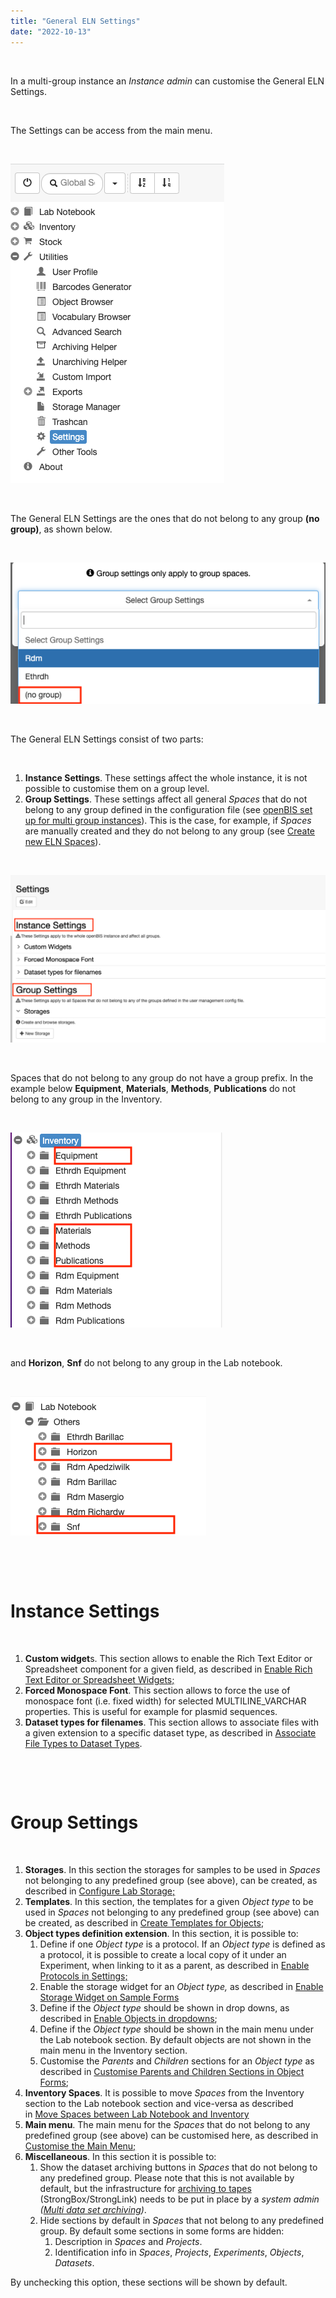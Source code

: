 ```yaml
---
title: "General ELN Settings"
date: "2022-10-13"
---
```


 

In a multi-group instance an _Instance admin_ can customise the General ELN Settings.

 

The Settings can be access from the main menu.

 

![](images/settings-main-menu.png)

 

The General ELN Settings are the ones that do not belong to any group **(no group)**, as shown below.

 

![](images/multi-group-settings-no-group.png)

 

The General ELN Settings consist of two parts:

 

1. **Instance Settings**. These settings affect the whole instance, it is not possible to customise them on a group level.
2. **Group Settings**. These settings affect all general _Spaces_ that do not belong to any group defined in the configuration file (see [openBIS set up for multi group instances](https://unlimited.ethz.ch/display/openBISDoc2010/User+Group+Management+for+Multi-groups+openBIS+Instances)). This is the case, for example, if _Spaces_ are manually created and they do not belong to any group (see [Create new ELN Spaces](https://openbis.ch/index.php/docs/admin-documentation/space-management/create-new-eln-spaces/)).

 

![](images/general-settings-1024x545.png)

 

Spaces that do not belong to any group do not have a group prefix. In the example below **Equipment**, **Materials**, **Methods**, **Publications** do not belong to any group in the Inventory.

 

![](images/no-group-spaces-multigroup-instance.png)

 

and **Horizon**, **Snf** do not belong to any group in the Lab notebook.

 

![](images/no-group-lab-notebook-spaces-multi-group.png)

 

 

# Instance Settings

 

1. **Custom widget**s. This section allows to enable the Rich Text Editor or Spreadsheet component for a given field, as described in [Enable Rich Text Editor or Spreadsheet Widgets;](https://openbis.ch/index.php/docs/admin-documentation/new-entity-type-registration/enable-rich-text-editor-or-spreadsheet-widgets/)
2. **Forced Monospace Font**. This section allows to force the use of monospace font (i.e. fixed width) for selected MULTILINE\_VARCHAR properties. This is useful for example for plasmid sequences.
3. **Dataset types for filenames**. This section allows to associate files with a given extension to a specific dataset type, as described in [Associate File Types to Dataset Types](https://openbis.ch/index.php/docs/admin-documentation/associate-file-types-to-dataset-types/).

 

 

# Group Settings

 

1. **Storages**. In this section the storages for samples to be used in _Spaces_ not belonging to any predefined group (see above), can be created, as described in [Configure Lab Storage;](https://openbis.ch/index.php/docs/admin-documentation/customise-inventory-of-materials-and-samples/configure-lab-storage/)
2. **Templates**. In this section, the templates for a given _Object type_ to be used in _Spaces_ not belonging to any predefined group (see above) can be created, as described in [Create Templates for Objects](https://openbis.ch/index.php/docs/admin-documentation/create-templates-for-objects/);
3. **Object types definition extension**. In this section, it is possible to:
    1. Define if one _Object type_ is a protocol. If an _Object type_ is defined as a protocol, it is possible to create a local copy of it under an Experiment, when linking to it as a parent, as described in [Enable Protocols in Settings;](https://openbis.ch/index.php/docs/admin-documentation/customise-inventory-of-protocols/enable-protocols-in-settings/)
    2. Enable the storage widget for an _Object type,_ as described in [Enable Storage Widget on Sample Forms](https://openbis.ch/index.php/docs/admin-documentation/customise-inventory-of-materials-and-samples/enable-storage-widget-on-sample-forms/)
    3. Define if the _Object type_ should be shown in drop downs, as described in [Enable Objects in dropdowns](https://openbis.ch/index.php/docs/admin-documentation/new-entity-type-registration/enable-objects-in-dropdowns/);
    4. Define if the _Object type_ should be shown in the main menu under the Lab notebook section. By default objects are not shown in the main menu in the Inventory section.
    5. Customise the _Parents_ and _Children_ sections for an _Object type_ as described in [Customise Parents and Children Sections in Object Forms](https://openbis.ch/index.php/docs/admin-documentation/customise-parents-and-children-sections-in-object-forms/);
4. **Inventory Spaces**. It is possible to move _Spaces_ from the Inventory section to the Lab notebook section and vice-versa as described in [Move Spaces between Lab Notebook and Inventory](https://openbis.ch/index.php/docs/admin-documentation/space-management/move-space-between-lab-notebook-and-inventory/)
5. **Main menu**. The main menu for the _Spaces_ that do not belong to any predefined group (see above) can be customised here, as described in [Customise the Main Menu;](https://openbis.ch/index.php/docs/admin-documentation/customise-the-main-menu/)
6. **Miscellaneous**. In this section it is possible to:
    1. Show the dataset archiving buttons in _Spaces_ that do not belong to any predefined group. Please note that this is not available by default, but the infrastructure for [archiving to tapes](https://openbis.ch/index.php/docs/user-documentation/data-archiving/) (StrongBox/StrongLink) needs to be put in place by a _system admin ([Multi data set archiving](https://unlimited.ethz.ch/display/openBISDoc2010/Multi+data+set+archiving))_.
    2. Hide sections by default in _Spaces_ that not belong to any predefined group. By default some sections in some forms are hidden:
        1. Description in _Spaces_ and _Projects_.
        2. Identification info in _Spaces_, _Projects_, _Experiments_, _Objects_, _Datasets_.

By unchecking this option, these sections will be shown by default.
